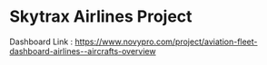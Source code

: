 # Skytrax Airlines Project

Dashboard Link : https://www.novypro.com/project/aviation-fleet-dashboard-airlines--aircrafts-overview
